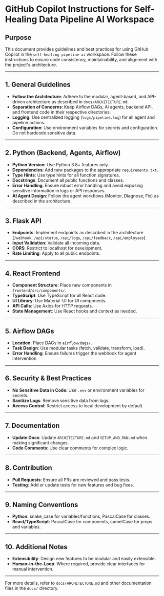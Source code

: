 # GitHub Copilot Instructions for Self-Healing Data Pipeline AI Workspace

## Purpose
This document provides guidelines and best practices for using GitHub Copilot in the `self-healing-pipeline-ai` workspace. Follow these instructions to ensure code consistency, maintainability, and alignment with the project's architecture.

---

## 1. General Guidelines
- **Follow the Architecture**: Adhere to the modular, agent-based, and API-driven architecture as described in `docs/ARCHITECTURE.md`.
- **Separation of Concerns**: Keep Airflow DAGs, AI agents, backend API, and frontend code in their respective directories.
- **Logging**: Use centralized logging (`logs/pipeline.log`) for all agent and pipeline actions.
- **Configuration**: Use environment variables for secrets and configuration. Do not hardcode sensitive data.

---

## 2. Python (Backend, Agents, Airflow)
- **Python Version**: Use Python 3.8+ features only.
- **Dependencies**: Add new packages to the appropriate `requirements.txt`.
- **Type Hints**: Use type hints for all function signatures.
- **Docstrings**: Document all public functions and classes.
- **Error Handling**: Ensure robust error handling and avoid exposing sensitive information in logs or API responses.
- **AI Agent Design**: Follow the agent workflows (Monitor, Diagnose, Fix) as described in the architecture.

---

## 3. Flask API
- **Endpoints**: Implement endpoints as described in the architecture (`/webhook`, `/api/status`, `/api/logs`, `/api/feedback`, `/api/employees`).
- **Input Validation**: Validate all incoming data.
- **CORS**: Restrict to localhost for development.
- **Rate Limiting**: Apply to all public endpoints.

---

## 4. React Frontend
- **Component Structure**: Place new components in `frontend/src/components/`.
- **TypeScript**: Use TypeScript for all React code.
- **UI Library**: Use Material-UI for UI components.
- **API Calls**: Use Axios for HTTP requests.
- **State Management**: Use React hooks and context as needed.

---

## 5. Airflow DAGs
- **Location**: Place DAGs in `airflow/dags/`.
- **Task Design**: Use modular tasks (fetch, validate, transform, load).
- **Error Handling**: Ensure failures trigger the webhook for agent intervention.

---

## 6. Security & Best Practices
- **No Sensitive Data in Code**: Use `.env` or environment variables for secrets.
- **Sanitize Logs**: Remove sensitive data from logs.
- **Access Control**: Restrict access to local development by default.

---

## 7. Documentation
- **Update Docs**: Update `ARCHITECTURE.md` and `SETUP_AND_RUN.md` when making significant changes.
- **Code Comments**: Use clear comments for complex logic.

---

## 8. Contribution
- **Pull Requests**: Ensure all PRs are reviewed and pass tests.
- **Testing**: Add or update tests for new features and bug fixes.

---

## 9. Naming Conventions
- **Python**: snake_case for variables/functions, PascalCase for classes.
- **React/TypeScript**: PascalCase for components, camelCase for props and variables.

---

## 10. Additional Notes
- **Extensibility**: Design new features to be modular and easily extensible.
- **Human-in-the-Loop**: Where required, provide clear interfaces for manual intervention.

---

For more details, refer to `docs/ARCHITECTURE.md` and other documentation files in the `docs/` directory.
